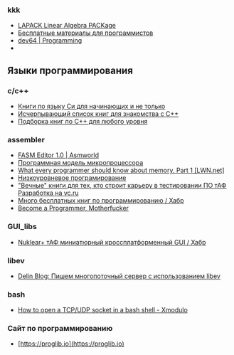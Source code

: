 
### kkk
- [LAPACK Linear Algebra PACKage](http://www.netlib.org/lapack/)
- [Бесплатные материалы для программистов](https://tproger.ru/articles/free-programming-books/)
- [dev64 | Programming](https://dev64.wordpress.com/page/2/)
- 
## Языки программирования

### c/c++
- [Книги по языку Си для начинающих и не только](https://tproger.ru/books/clang-books/)
- [Исчерпывающий список книг для знакомства с C++](https://tproger.ru/books/cpp-books-beginners/)
- [Подборка книг по C++ для любого уровня](https://proglib.io/p/cpp-books/)
### assembler
- [FASM Editor 1.0 \| Asmworld](http://asmworld.ru/instrumenty/fasm-editor-1-0/#more-2214)
- [Программная модель микропроцессора](https://mf.grsu.by/UchProc/livak/b_org/oal_7.htm)
- [What every programmer should know about memory, Part 1 [LWN.net]](https://lwn.net/Articles/250967/)
- [Низкоуровневое програмирование](http://biosprog.narod.ru/index.htm)
- ["Вечные" книги для тех, кто строит карьеру в тестировании ПО тАФ Разработка на vc.ru](https://vc.ru/dev/80426-vechnye-knigi-dlya-teh-kto-stroit-kareru-v-testirovanii-po)
- [Много бесплатных книг по программированию / Хабр](https://habr.com/ru/post/191312/)
- [Become a Programmer, Motherfucker](http://programming-motherfucker.com/become.html)
### GUI_libs
- [Nuklear+ тАФ миниатюрный кроссплатформенный GUI / Хабр](https://habr.com/ru/post/338106/)
### libev
- [Delin Blog: Пишем многопоточный сервер с использованием libev](http://blog.delin.pro/2011/01/libev.html)
### bash
- [How to open a TCP/UDP socket in a bash shell - Xmodulo](http://xmodulo.com/tcp-udp-socket-bash-shell.html)
### Сайт по программированию
- [https://proglib.io](https://proglib.io)
